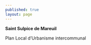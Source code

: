 ```yaml
---
published: true
layout: page
---
```

**Saint Sulpice de Mareuil**

Plan Local d’Urbanisme intercommunal
